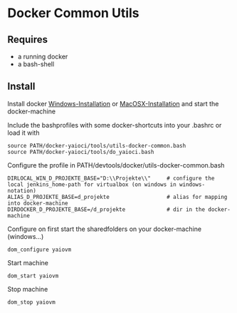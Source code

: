 # Docker Common Utils

## Requires

- a running docker
- a bash-shell

## Install

Install docker [Windows-Installation](https://docs.docker.com/installation/windows/) or [MacOSX-Installation](https://docs.docker.com/installation/mac/)
and start the docker-machine

Include the bashprofiles with some docker-shortcuts into your .bashrc or load it with

    source PATH/docker-yaioci/tools/utils-docker-common.bash
    source PATH/docker-yaioci/tools/do_yaioci.bash

Configure the profile in PATH/devtools/docker/utils-docker-common.bash

    DIRLOCAL_WIN_D_PROJEKTE_BASE="D:\\Projekte\\"     # configure the local jenkins_home-path for virtualbox (on windows in windows-notation)
    ALIAS_D_PROJEKTE_BASE=d_projekte                  # alias for mapping into docker-machine
    DIRDOCKER_D_PROJEKTE_BASE=/d_projekte             # dir in the docker-machine

Configure on first start the sharedfolders on your docker-machine (windows...)

    dom_configure yaiovm

Start machine

    dom_start yaiovm

Stop machine

    dom_stop yaiovm
